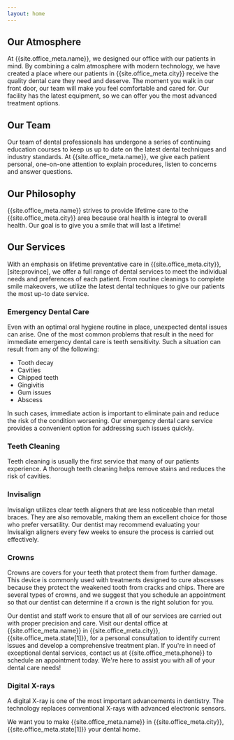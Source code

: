 ```yaml
---
layout: home
---
```


## Our Atmosphere

At {{site.office_meta.name}}, we designed our office with our patients in mind. By combining a calm atmosphere with modern technology, we have created a place where our patients in {{site.office_meta.city}} receive the quality dental care they need and deserve. The moment you walk in our front door, our team will make you feel comfortable and cared for. Our facility has the latest equipment, so we can offer you the most advanced treatment options.

## Our Team

Our team of dental professionals has undergone a series of continuing education courses to keep us up to date on the latest dental techniques and industry standards. At {{site.office_meta.name}}, we give each patient personal, one-on-one attention to explain procedures, listen to concerns and answer questions.

## Our Philosophy

{{site.office_meta.name}} strives to provide lifetime care to the {{site.office_meta.city}} area because oral health is integral to overall health. Our goal is to give you a smile that will last a lifetime!

## Our Services

With an emphasis on lifetime preventative care in {{site.office_meta.city}}, [site:province], we offer a full range of dental services to meet the individual needs and preferences of each patient. From routine cleanings to complete smile makeovers, we utilize the latest dental techniques to give our patients the most up-to date service.

### Emergency Dental Care

Even with an optimal oral hygiene routine in place, unexpected dental issues can arise. One of the most common problems that result in the need for immediate emergency dental care is teeth sensitivity. Such a situation can result from any of the following:

*	Tooth decay
*	Cavities
*	Chipped teeth
*	Gingivitis
*	Gum issues
*	Abscess


In such cases, immediate action is important to eliminate pain and reduce the risk of the condition worsening. Our emergency dental care service provides a convenient option for addressing such issues quickly.

### Teeth Cleaning

Teeth cleaning is usually the first service that many of our patients experience. A thorough teeth cleaning helps remove stains and reduces the risk of cavities.

### Invisalign

Invisalign utilizes clear teeth aligners that are less noticeable than metal braces. They are also removable, making them an excellent choice for those who prefer versatility. Our dentist may recommend evaluating your Invisalign aligners every few weeks to ensure the process is carried out effectively.

### Crowns

Crowns are covers for your teeth that protect them from further damage. This device is commonly used with treatments designed to cure abscesses because they protect the weakened tooth from cracks and chips. There are several types of crowns, and we suggest that you schedule an appointment so that our dentist can determine if a crown is the right solution for you.

Our dentist and staff work to ensure that all of our services are carried out with proper precision and care. Visit our dental office at {{site.office_meta.name}} in {{site.office_meta.city}}, {{site.office_meta.state[1]}}, for a personal consultation to identify current issues and develop a comprehensive treatment plan. If you&#39;re in need of exceptional dental services, contact us at {{site.office_meta.phone}} to schedule an appointment today. We&#39;re here to assist you with all of your dental care needs!

### Digital X-rays

A digital X-ray is one of the most important advancements in dentistry. The technology replaces conventional X-rays with advanced electronic sensors.

We want you to make {{site.office_meta.name}} in {{site.office_meta.city}}, {{site.office_meta.state[1]}} your dental home.
